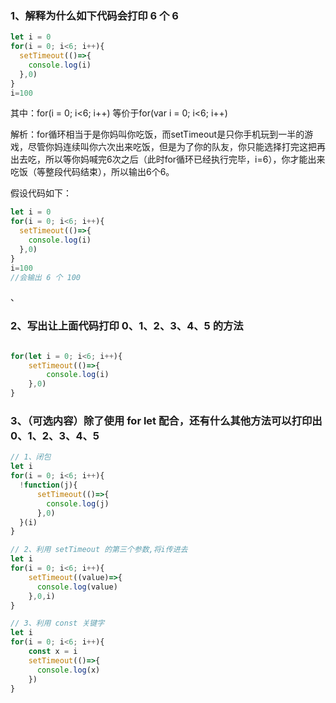 ### 1、解释为什么如下代码会打印 6 个 6
```javascript
let i = 0
for(i = 0; i<6; i++){
  setTimeout(()=>{
    console.log(i)
  },0)
}
i=100
```
其中：for(i = 0; i<6; i++) 等价于for(var i = 0; i<6; i++)

解析：for循环相当于是你妈叫你吃饭，而setTimeout是只你手机玩到一半的游戏，尽管你妈连续叫你六次出来吃饭，但是为了你的队友，你只能选择打完这把再出去吃，所以等你妈喊完6次之后（此时for循环已经执行完毕，i=6），你才能出来吃饭（等整段代码结束），所以输出6个6。

假设代码如下：
```javascript
let i = 0
for(i = 0; i<6; i++){
  setTimeout(()=>{
    console.log(i)
  },0)
}
i=100
//会输出 6 个 100
```


、

### 2、写出让上面代码打印 0、1、2、3、4、5 的方法
```javascript

for(let i = 0; i<6; i++){
    setTimeout(()=>{
        console.log(i)
    },0)
}
```

### 3、（可选内容）除了使用 for let 配合，还有什么其他方法可以打印出 0、1、2、3、4、5
```javascript
// 1、闭包
let i 
for(i = 0; i<6; i++){
  !function(j){
      setTimeout(()=>{
        console.log(j)
      },0)
  }(i)
}

// 2、利用 setTimeout 的第三个参数,将i传进去
let i
for(i = 0; i<6; i++){
    setTimeout((value)=>{
      console.log(value)
    },0,i)
}

// 3、利用 const 关键字
let i
for(i = 0; i<6; i++){
    const x = i
    setTimeout(()=>{
      console.log(x)
    })
}
```